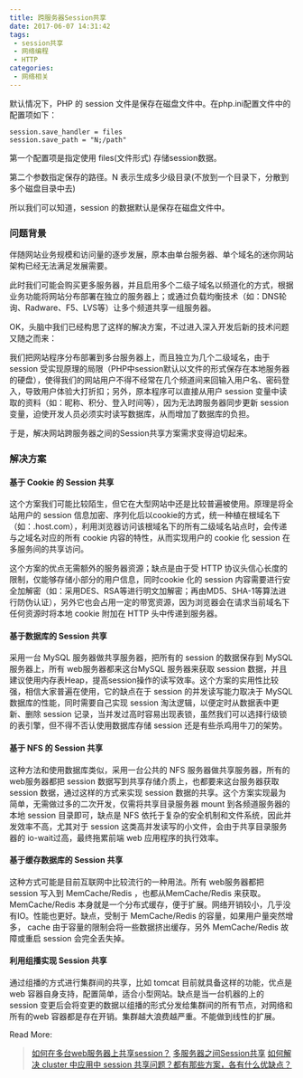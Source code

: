 ```yaml
---
title: 跨服务器Session共享
date: 2017-06-07 14:31:42
tags:
 - session共享
 - 网络编程
 - HTTP
categories:
 - 网络相关
---
```


默认情况下，PHP 的 session 文件是保存在磁盘文件中。在php.ini配置文件中的配置项如下：

```
session.save_handler = files
session.save_path = "N;/path"
```

第一个配置项是指定使用 files(文件形式) 存储session数据。

第二个参数指定保存的路径。N 表示生成多少级目录(不放到一个目录下，分散到多个磁盘目录中去)

所以我们可以知道，session 的数据默认是保存在磁盘文件中。

### 问题背景

伴随网站业务规模和访问量的逐步发展，原本由单台服务器、单个域名的迷你网站架构已经无法满足发展需要。

此时我们可能会购买更多服务器，并且启用多个二级子域名以频道化的方式，根据业务功能将网站分布部署在独立的服务器上；或通过负载均衡技术（如：DNS轮询、Radware、F5、LVS等）让多个频道共享一组服务器。

OK，头脑中我们已经构思了这样的解决方案，不过进入深入开发后新的技术问题又随之而来：

我们把网站程序分布部署到多台服务器上，而且独立为几个二级域名，由于 session 受实现原理的局限（PHP中session默认以文件的形式保存在本地服务器的硬盘），使得我们的网站用户不得不经常在几个频道间来回输入用户名、密码登入，导致用户体验大打折扣；另外，原本程序可以直接从用户 session 变量中读取的资料（如：昵称、积分、登入时间等），因为无法跨服务器同步更新 session 变量，迫使开发人员必须实时读写数据库，从而增加了数据库的负担。

于是，解决网站跨服务器之间的Session共享方案需求变得迫切起来。

### 解决方案

#### 基于 Cookie 的 Session 共享

这个方案我们可能比较陌生，但它在大型网站中还是比较普遍被使用。原理是将全站用户的 session 信息加密、序列化后以cookie的方式，统一种植在根域名下（如：.host.com），利用浏览器访问该根域名下的所有二级域名站点时，会传递与之域名对应的所有 cookie 内容的特性，从而实现用户的 cookie 化 session 在多服务间的共享访问。

这个方案的优点无需额外的服务器资源；缺点是由于受 HTTP 协议头信心长度的限制，仅能够存储小部分的用户信息，同时cookie 化的 session 内容需要进行安全加解密（如：采用DES、RSA等进行明文加解密；再由MD5、SHA-1等算法进行防伪认证），另外它也会占用一定的带宽资源，因为浏览器会在请求当前域名下任何资源时将本地 cookie 附加在 HTTP 头中传递到服务器。

#### 基于数据库的 Session 共享

采用一台 MySQL 服务器做共享服务器，把所有的 session 的数据保存到 MySQL 服务器上，所有 web服务器都来这台MySQL 服务器来获取 session 数据，并且建议使用内存表Heap，提高session操作的读写效率。这个方案的实用性比较强，相信大家普遍在使用，它的缺点在于 session 的并发读写能力取决于 MySQL 数据库的性能，同时需要自己实现 session 淘汰逻辑，以便定时从数据表中更新、删除 session 记录，当并发过高时容易出现表锁，虽然我们可以选择行级锁的表引擎，但不得不否认使用数据库存储 session 还是有些杀鸡用牛刀的架势。

#### 基于 NFS 的 Session 共享

这种方法和使用数据库类似，采用一台公共的 NFS 服务器做共享服务器，所有的 web服务器都把 session 数据写到共享存储介质上，也都要来这台服务器获取 session 数据，通过这样的方式来实现 session 数据的共享。这个方案实现最为简单，无需做过多的二次开发，仅需将共享目录服务器 mount 到各频道服务器的本地 session 目录即可，缺点是 NFS 依托于复杂的安全机制和文件系统，因此并发效率不高，尤其对于 session 这类高并发读写的小文件，会由于共享目录服务器的 io-wait过高，最终拖累前端 web 应用程序的执行效率。

#### 基于缓存数据库的 Session 共享

这种方式可能是目前互联网中比较流行的一种用法。所有 web服务器都把 session 写入到 MemCache/Redis ，也都从MemCache/Redis 来获取。MemCache/Redis 本身就是一个分布式缓存，便于扩展。网络开销较小，几乎没有IO。性能也更好。缺点，受制于 MemCache/Redis 的容量，如果用户量突然增多， cache 由于容量的限制会将一些数据挤出缓存，另外 MemCache/Redis 故障或重启 session 会完全丢失掉。

#### 利用组播实现 Session 共享

通过组播的方式进行集群间的共享，比如 tomcat 目前就具备这样的功能，优点是 web 容器自身支持，配置简单，适合小型网站。缺点是当一台机器的上的 session 变更后会将变更的数据以组播的形式分发给集群间的所有节点，对网络和所有的web 容器都是存在开销。集群越大浪费越严重。不能做到线性的扩展。



Read More:

> [如何在多台web服务器上共享session？](http://blog.csdn.net/lamp_yang_3533/article/details/51984201)  [多服务器之间Session共享](http://www.cnblogs.com/imhaiyang/articles/4949459.html)  [如何解决 cluster 中应用中 session 共享问题？都有那些方案，各有什么优缺点？](https://www.zhihu.com/question/19651970/answer/12534778)